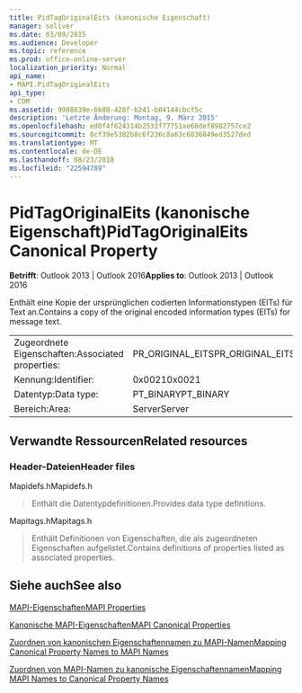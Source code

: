 ```yaml
---
title: PidTagOriginalEits (kanonische Eigenschaft)
manager: soliver
ms.date: 03/09/2015
ms.audience: Developer
ms.topic: reference
ms.prod: office-online-server
localization_priority: Normal
api_name:
- MAPI.PidTagOriginalEits
api_type:
- COM
ms.assetid: 9908039e-6b88-428f-b241-b04144cbcf5c
description: 'Letzte Änderung: Montag, 9. März 2015'
ms.openlocfilehash: ed0f4f624314b2531f77751ae60def8982757ce2
ms.sourcegitcommit: 0cf39e5382b8c6f236c8a63c6036849ed3527ded
ms.translationtype: MT
ms.contentlocale: de-DE
ms.lasthandoff: 08/23/2018
ms.locfileid: "22594789"
---
```

# <a name="pidtagoriginaleits-canonical-property"></a><span data-ttu-id="64e72-103">PidTagOriginalEits (kanonische Eigenschaft)</span><span class="sxs-lookup"><span data-stu-id="64e72-103">PidTagOriginalEits Canonical Property</span></span>

  
  
<span data-ttu-id="64e72-104">**Betrifft**: Outlook 2013 | Outlook 2016</span><span class="sxs-lookup"><span data-stu-id="64e72-104">**Applies to**: Outlook 2013 | Outlook 2016</span></span> 
  
<span data-ttu-id="64e72-105">Enthält eine Kopie der ursprünglichen codierten Informationstypen (EITs) für Text an.</span><span class="sxs-lookup"><span data-stu-id="64e72-105">Contains a copy of the original encoded information types (EITs) for message text.</span></span>
  
|||
|:-----|:-----|
|<span data-ttu-id="64e72-106">Zugeordnete Eigenschaften:</span><span class="sxs-lookup"><span data-stu-id="64e72-106">Associated properties:</span></span>  <br/> |<span data-ttu-id="64e72-107">PR_ORIGINAL_EITS</span><span class="sxs-lookup"><span data-stu-id="64e72-107">PR_ORIGINAL_EITS</span></span>  <br/> |
|<span data-ttu-id="64e72-108">Kennung:</span><span class="sxs-lookup"><span data-stu-id="64e72-108">Identifier:</span></span>  <br/> |<span data-ttu-id="64e72-109">0x0021</span><span class="sxs-lookup"><span data-stu-id="64e72-109">0x0021</span></span>  <br/> |
|<span data-ttu-id="64e72-110">Datentyp:</span><span class="sxs-lookup"><span data-stu-id="64e72-110">Data type:</span></span>  <br/> |<span data-ttu-id="64e72-111">PT_BINARY</span><span class="sxs-lookup"><span data-stu-id="64e72-111">PT_BINARY</span></span>  <br/> |
|<span data-ttu-id="64e72-112">Bereich:</span><span class="sxs-lookup"><span data-stu-id="64e72-112">Area:</span></span>  <br/> |<span data-ttu-id="64e72-113">Server</span><span class="sxs-lookup"><span data-stu-id="64e72-113">Server</span></span>  <br/> |
   
## <a name="related-resources"></a><span data-ttu-id="64e72-114">Verwandte Ressourcen</span><span class="sxs-lookup"><span data-stu-id="64e72-114">Related resources</span></span>

### <a name="header-files"></a><span data-ttu-id="64e72-115">Header-Dateien</span><span class="sxs-lookup"><span data-stu-id="64e72-115">Header files</span></span>

<span data-ttu-id="64e72-116">Mapidefs.h</span><span class="sxs-lookup"><span data-stu-id="64e72-116">Mapidefs.h</span></span>
  
> <span data-ttu-id="64e72-117">Enthält die Datentypdefinitionen.</span><span class="sxs-lookup"><span data-stu-id="64e72-117">Provides data type definitions.</span></span>
    
<span data-ttu-id="64e72-118">Mapitags.h</span><span class="sxs-lookup"><span data-stu-id="64e72-118">Mapitags.h</span></span>
  
> <span data-ttu-id="64e72-119">Enthält Definitionen von Eigenschaften, die als zugeordneten Eigenschaften aufgelistet.</span><span class="sxs-lookup"><span data-stu-id="64e72-119">Contains definitions of properties listed as associated properties.</span></span>
    
## <a name="see-also"></a><span data-ttu-id="64e72-120">Siehe auch</span><span class="sxs-lookup"><span data-stu-id="64e72-120">See also</span></span>



[<span data-ttu-id="64e72-121">MAPI-Eigenschaften</span><span class="sxs-lookup"><span data-stu-id="64e72-121">MAPI Properties</span></span>](mapi-properties.md)
  
[<span data-ttu-id="64e72-122">Kanonische MAPI-Eigenschaften</span><span class="sxs-lookup"><span data-stu-id="64e72-122">MAPI Canonical Properties</span></span>](mapi-canonical-properties.md)
  
[<span data-ttu-id="64e72-123">Zuordnen von kanonischen Eigenschaftennamen zu MAPI-Namen</span><span class="sxs-lookup"><span data-stu-id="64e72-123">Mapping Canonical Property Names to MAPI Names</span></span>](mapping-canonical-property-names-to-mapi-names.md)
  
[<span data-ttu-id="64e72-124">Zuordnen von MAPI-Namen zu kanonische Eigenschaftennamen</span><span class="sxs-lookup"><span data-stu-id="64e72-124">Mapping MAPI Names to Canonical Property Names</span></span>](mapping-mapi-names-to-canonical-property-names.md)


